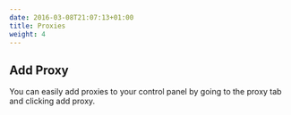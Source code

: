 ```yaml
---
date: 2016-03-08T21:07:13+01:00
title: Proxies
weight: 4
---
```


## Add Proxy
You can easily add proxies to your control panel by going to the proxy tab and clicking add proxy.